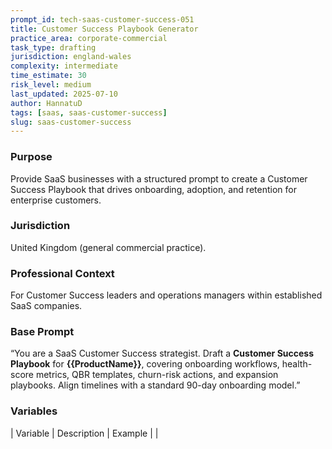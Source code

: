 ```yaml
---
prompt_id: tech-saas-customer-success-051
title: Customer Success Playbook Generator
practice_area: corporate-commercial
task_type: drafting
jurisdiction: england-wales
complexity: intermediate
time_estimate: 30
risk_level: medium
last_updated: 2025-07-10
author: HannatuD
tags: [saas, saas-customer-success]
slug: saas-customer-success
---
```


### Purpose  
Provide SaaS businesses with a structured prompt to create a Customer Success Playbook that drives onboarding, adoption, and retention for enterprise customers.

### Jurisdiction  
United Kingdom (general commercial practice).

### Professional Context  
For Customer Success leaders and operations managers within established SaaS companies.

### Base Prompt  
“You are a SaaS Customer Success strategist. Draft a **Customer Success Playbook** for **{{ProductName}}**, covering onboarding workflows, health-score metrics, QBR templates, churn-risk actions, and expansion playbooks. Align timelines with a standard 90-day onboarding model.”

### Variables  
| Variable | Description | Example |
|
